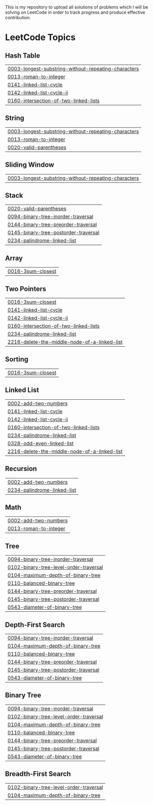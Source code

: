 This is my repository to upload all solutions of problems which I will be solving on LeetCode in order to track progress and produce effective contribution.

<!---LeetCode Topics Start-->
# LeetCode Topics
## Hash Table
|  |
| ------- |
| [0003-longest-substring-without-repeating-characters](https://github.com/tech-dhawal-03/DSA-LeetCode-Problems/tree/master/0003-longest-substring-without-repeating-characters) |
| [0013-roman-to-integer](https://github.com/tech-dhawal-03/DSA-LeetCode-Problems/tree/master/0013-roman-to-integer) |
| [0141-linked-list-cycle](https://github.com/tech-dhawal-03/DSA-LeetCode-Problems/tree/master/0141-linked-list-cycle) |
| [0142-linked-list-cycle-ii](https://github.com/tech-dhawal-03/DSA-LeetCode-Problems/tree/master/0142-linked-list-cycle-ii) |
| [0160-intersection-of-two-linked-lists](https://github.com/tech-dhawal-03/DSA-LeetCode-Problems/tree/master/0160-intersection-of-two-linked-lists) |
## String
|  |
| ------- |
| [0003-longest-substring-without-repeating-characters](https://github.com/tech-dhawal-03/DSA-LeetCode-Problems/tree/master/0003-longest-substring-without-repeating-characters) |
| [0013-roman-to-integer](https://github.com/tech-dhawal-03/DSA-LeetCode-Problems/tree/master/0013-roman-to-integer) |
| [0020-valid-parentheses](https://github.com/tech-dhawal-03/DSA-LeetCode-Problems/tree/master/0020-valid-parentheses) |
## Sliding Window
|  |
| ------- |
| [0003-longest-substring-without-repeating-characters](https://github.com/tech-dhawal-03/DSA-LeetCode-Problems/tree/master/0003-longest-substring-without-repeating-characters) |
## Stack
|  |
| ------- |
| [0020-valid-parentheses](https://github.com/tech-dhawal-03/DSA-LeetCode-Problems/tree/master/0020-valid-parentheses) |
| [0094-binary-tree-inorder-traversal](https://github.com/tech-dhawal-03/DSA-LeetCode-Problems/tree/master/0094-binary-tree-inorder-traversal) |
| [0144-binary-tree-preorder-traversal](https://github.com/tech-dhawal-03/DSA-LeetCode-Problems/tree/master/0144-binary-tree-preorder-traversal) |
| [0145-binary-tree-postorder-traversal](https://github.com/tech-dhawal-03/DSA-LeetCode-Problems/tree/master/0145-binary-tree-postorder-traversal) |
| [0234-palindrome-linked-list](https://github.com/tech-dhawal-03/DSA-LeetCode-Problems/tree/master/0234-palindrome-linked-list) |
## Array
|  |
| ------- |
| [0016-3sum-closest](https://github.com/tech-dhawal-03/DSA-LeetCode-Problems/tree/master/0016-3sum-closest) |
## Two Pointers
|  |
| ------- |
| [0016-3sum-closest](https://github.com/tech-dhawal-03/DSA-LeetCode-Problems/tree/master/0016-3sum-closest) |
| [0141-linked-list-cycle](https://github.com/tech-dhawal-03/DSA-LeetCode-Problems/tree/master/0141-linked-list-cycle) |
| [0142-linked-list-cycle-ii](https://github.com/tech-dhawal-03/DSA-LeetCode-Problems/tree/master/0142-linked-list-cycle-ii) |
| [0160-intersection-of-two-linked-lists](https://github.com/tech-dhawal-03/DSA-LeetCode-Problems/tree/master/0160-intersection-of-two-linked-lists) |
| [0234-palindrome-linked-list](https://github.com/tech-dhawal-03/DSA-LeetCode-Problems/tree/master/0234-palindrome-linked-list) |
| [2216-delete-the-middle-node-of-a-linked-list](https://github.com/tech-dhawal-03/DSA-LeetCode-Problems/tree/master/2216-delete-the-middle-node-of-a-linked-list) |
## Sorting
|  |
| ------- |
| [0016-3sum-closest](https://github.com/tech-dhawal-03/DSA-LeetCode-Problems/tree/master/0016-3sum-closest) |
## Linked List
|  |
| ------- |
| [0002-add-two-numbers](https://github.com/tech-dhawal-03/DSA-LeetCode-Problems/tree/master/0002-add-two-numbers) |
| [0141-linked-list-cycle](https://github.com/tech-dhawal-03/DSA-LeetCode-Problems/tree/master/0141-linked-list-cycle) |
| [0142-linked-list-cycle-ii](https://github.com/tech-dhawal-03/DSA-LeetCode-Problems/tree/master/0142-linked-list-cycle-ii) |
| [0160-intersection-of-two-linked-lists](https://github.com/tech-dhawal-03/DSA-LeetCode-Problems/tree/master/0160-intersection-of-two-linked-lists) |
| [0234-palindrome-linked-list](https://github.com/tech-dhawal-03/DSA-LeetCode-Problems/tree/master/0234-palindrome-linked-list) |
| [0328-odd-even-linked-list](https://github.com/tech-dhawal-03/DSA-LeetCode-Problems/tree/master/0328-odd-even-linked-list) |
| [2216-delete-the-middle-node-of-a-linked-list](https://github.com/tech-dhawal-03/DSA-LeetCode-Problems/tree/master/2216-delete-the-middle-node-of-a-linked-list) |
## Recursion
|  |
| ------- |
| [0002-add-two-numbers](https://github.com/tech-dhawal-03/DSA-LeetCode-Problems/tree/master/0002-add-two-numbers) |
| [0234-palindrome-linked-list](https://github.com/tech-dhawal-03/DSA-LeetCode-Problems/tree/master/0234-palindrome-linked-list) |
## Math
|  |
| ------- |
| [0002-add-two-numbers](https://github.com/tech-dhawal-03/DSA-LeetCode-Problems/tree/master/0002-add-two-numbers) |
| [0013-roman-to-integer](https://github.com/tech-dhawal-03/DSA-LeetCode-Problems/tree/master/0013-roman-to-integer) |
## Tree
|  |
| ------- |
| [0094-binary-tree-inorder-traversal](https://github.com/tech-dhawal-03/DSA-LeetCode-Problems/tree/master/0094-binary-tree-inorder-traversal) |
| [0102-binary-tree-level-order-traversal](https://github.com/tech-dhawal-03/DSA-LeetCode-Problems/tree/master/0102-binary-tree-level-order-traversal) |
| [0104-maximum-depth-of-binary-tree](https://github.com/tech-dhawal-03/DSA-LeetCode-Problems/tree/master/0104-maximum-depth-of-binary-tree) |
| [0110-balanced-binary-tree](https://github.com/tech-dhawal-03/DSA-LeetCode-Problems/tree/master/0110-balanced-binary-tree) |
| [0144-binary-tree-preorder-traversal](https://github.com/tech-dhawal-03/DSA-LeetCode-Problems/tree/master/0144-binary-tree-preorder-traversal) |
| [0145-binary-tree-postorder-traversal](https://github.com/tech-dhawal-03/DSA-LeetCode-Problems/tree/master/0145-binary-tree-postorder-traversal) |
| [0543-diameter-of-binary-tree](https://github.com/tech-dhawal-03/DSA-LeetCode-Problems/tree/master/0543-diameter-of-binary-tree) |
## Depth-First Search
|  |
| ------- |
| [0094-binary-tree-inorder-traversal](https://github.com/tech-dhawal-03/DSA-LeetCode-Problems/tree/master/0094-binary-tree-inorder-traversal) |
| [0104-maximum-depth-of-binary-tree](https://github.com/tech-dhawal-03/DSA-LeetCode-Problems/tree/master/0104-maximum-depth-of-binary-tree) |
| [0110-balanced-binary-tree](https://github.com/tech-dhawal-03/DSA-LeetCode-Problems/tree/master/0110-balanced-binary-tree) |
| [0144-binary-tree-preorder-traversal](https://github.com/tech-dhawal-03/DSA-LeetCode-Problems/tree/master/0144-binary-tree-preorder-traversal) |
| [0145-binary-tree-postorder-traversal](https://github.com/tech-dhawal-03/DSA-LeetCode-Problems/tree/master/0145-binary-tree-postorder-traversal) |
| [0543-diameter-of-binary-tree](https://github.com/tech-dhawal-03/DSA-LeetCode-Problems/tree/master/0543-diameter-of-binary-tree) |
## Binary Tree
|  |
| ------- |
| [0094-binary-tree-inorder-traversal](https://github.com/tech-dhawal-03/DSA-LeetCode-Problems/tree/master/0094-binary-tree-inorder-traversal) |
| [0102-binary-tree-level-order-traversal](https://github.com/tech-dhawal-03/DSA-LeetCode-Problems/tree/master/0102-binary-tree-level-order-traversal) |
| [0104-maximum-depth-of-binary-tree](https://github.com/tech-dhawal-03/DSA-LeetCode-Problems/tree/master/0104-maximum-depth-of-binary-tree) |
| [0110-balanced-binary-tree](https://github.com/tech-dhawal-03/DSA-LeetCode-Problems/tree/master/0110-balanced-binary-tree) |
| [0144-binary-tree-preorder-traversal](https://github.com/tech-dhawal-03/DSA-LeetCode-Problems/tree/master/0144-binary-tree-preorder-traversal) |
| [0145-binary-tree-postorder-traversal](https://github.com/tech-dhawal-03/DSA-LeetCode-Problems/tree/master/0145-binary-tree-postorder-traversal) |
| [0543-diameter-of-binary-tree](https://github.com/tech-dhawal-03/DSA-LeetCode-Problems/tree/master/0543-diameter-of-binary-tree) |
## Breadth-First Search
|  |
| ------- |
| [0102-binary-tree-level-order-traversal](https://github.com/tech-dhawal-03/DSA-LeetCode-Problems/tree/master/0102-binary-tree-level-order-traversal) |
| [0104-maximum-depth-of-binary-tree](https://github.com/tech-dhawal-03/DSA-LeetCode-Problems/tree/master/0104-maximum-depth-of-binary-tree) |
<!---LeetCode Topics End-->